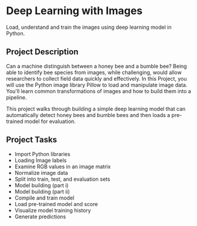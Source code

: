 # Deep Learning with Images
Load, understand and train the images using deep learning model in Python.

## Project Description
Can a machine distinguish between a honey bee and a bumble bee? Being able to identify bee species from images, while challenging, would allow researchers to collect field data quickly and effectively. In this Project, you will use the Python image library Pillow to load and manipulate image data. You'll learn common transformations of images and how to build them into a pipeline.

This project walks through building a simple deep learning model that can automatically detect honey bees and bumble bees and then loads a pre-trained model for evaluation.

## Project Tasks
- Import Python libraries
- Loading Image labels
- Examine RGB values in an image matrix
- Normalize image data
- Split into train, test, and evaluation sets
- Model building (part i)
- Model building (part ii)
- Compile and train model
- Load pre-trained model and score
- Visualize model training history
- Generate predictions
